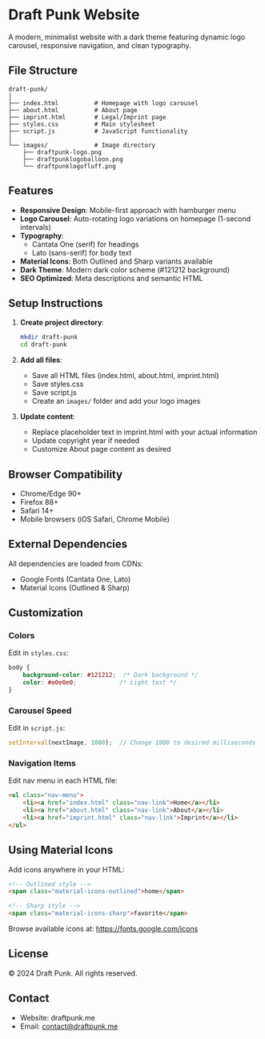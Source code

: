 # Draft Punk Website

A modern, minimalist website with a dark theme featuring dynamic logo carousel, responsive navigation, and clean typography.

## File Structure

```
draft-punk/
│
├── index.html          # Homepage with logo carousel
├── about.html          # About page
├── imprint.html        # Legal/Imprint page
├── styles.css          # Main stylesheet
├── script.js           # JavaScript functionality
│
└── images/             # Image directory
    ├── draftpunk-logo.png
    ├── draftpunklogoballoon.png
    └── draftpunklogofluff.png
```

## Features

- **Responsive Design**: Mobile-first approach with hamburger menu
- **Logo Carousel**: Auto-rotating logo variations on homepage (1-second intervals)
- **Typography**: 
  - Cantata One (serif) for headings
  - Lato (sans-serif) for body text
- **Material Icons**: Both Outlined and Sharp variants available
- **Dark Theme**: Modern dark color scheme (#121212 background)
- **SEO Optimized**: Meta descriptions and semantic HTML

## Setup Instructions

1. **Create project directory**:
   ```bash
   mkdir draft-punk
   cd draft-punk
   ```

2. **Add all files**:
   - Save all HTML files (index.html, about.html, imprint.html)
   - Save styles.css
   - Save script.js
   - Create an `images/` folder and add your logo images

3. **Update content**:
   - Replace placeholder text in imprint.html with your actual information
   - Update copyright year if needed
   - Customize About page content as desired

## Browser Compatibility

- Chrome/Edge 90+
- Firefox 88+
- Safari 14+
- Mobile browsers (iOS Safari, Chrome Mobile)

## External Dependencies

All dependencies are loaded from CDNs:
- Google Fonts (Cantata One, Lato)
- Material Icons (Outlined & Sharp)

## Customization

### Colors
Edit in `styles.css`:
```css
body {
    background-color: #121212;  /* Dark background */
    color: #e0e0e0;            /* Light text */
}
```

### Carousel Speed
Edit in `script.js`:
```javascript
setInterval(nextImage, 1000);  // Change 1000 to desired milliseconds
```

### Navigation Items
Edit nav menu in each HTML file:
```html
<ul class="nav-menu">
    <li><a href="index.html" class="nav-link">Home</a></li>
    <li><a href="about.html" class="nav-link">About</a></li>
    <li><a href="imprint.html" class="nav-link">Imprint</a></li>
</ul>
```

## Using Material Icons

Add icons anywhere in your HTML:
```html
<!-- Outlined style -->
<span class="material-icons-outlined">home</span>

<!-- Sharp style -->
<span class="material-icons-sharp">favorite</span>
```

Browse available icons at: https://fonts.google.com/icons

## License

© 2024 Draft Punk. All rights reserved.

## Contact

- Website: draftpunk.me
- Email: contact@draftpunk.me
